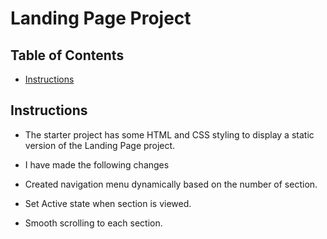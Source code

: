 # Landing Page Project

## Table of Contents

- [Instructions](#instructions)

## Instructions

- The starter project has some HTML and CSS styling to display a static version of the Landing Page project.

- I have made the following changes

- Created navigation menu dynamically based on the number of section.

- Set Active state when section is viewed.

- Smooth scrolling to each section.
